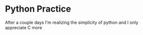 # Python Practice

After a couple days I'm realizing the simplicity of python and I only appreciate C more
